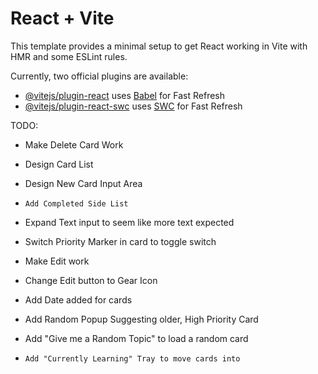 # React + Vite

This template provides a minimal setup to get React working in Vite with HMR and some ESLint rules.

Currently, two official plugins are available:

- [@vitejs/plugin-react](https://github.com/vitejs/vite-plugin-react/blob/main/packages/plugin-react/README.md) uses [Babel](https://babeljs.io/) for Fast Refresh
- [@vitejs/plugin-react-swc](https://github.com/vitejs/vite-plugin-react-swc) uses [SWC](https://swc.rs/) for Fast Refresh


TODO:

- Make Delete Card Work
- Design Card List
- Design New Card Input Area

- `Add Completed Side List`
- Expand Text input to seem like more text expected
- Switch Priority Marker in card to toggle switch

- Make Edit work

- Change Edit button to Gear Icon

- Add Date added for cards

- Add Random Popup Suggesting older, High Priority Card
- Add "Give me a Random Topic" to load a random card
- `Add "Currently Learning" Tray to move cards into`